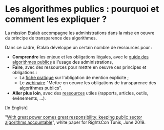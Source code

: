 # Les algorithmes publics : pourquoi et comment les expliquer ?

La mission Etalab accompagne les administrations dans la mise en oeuvre du principe de transparence des algorithmes.

Dans ce cadre, Etalab développe un certain nombre de ressources pour :

* **Comprendre** les enjeux et les obligations légales, avec le [guide des algorithmes publics](https://github.com/etalab/guides.etalab.gouv.fr/blob/master/algorithmes/0-guide.md) à l'usage des administrations,
* **Faire**, avec des ressources pour mettre en oeuvre ces principes et obligations :
  * La [fiche pratique](https://github.com/etalab/guides.etalab.gouv.fr/blob/master/algorithmes/1-mention.md) sur l'obligation de mention explicite ;
  * Le [webinaire](https://www.dailymotion.com/video/x7uqnv9) "Mettre en oeuvre les obligations de transparence des algorithmes publics".
* **Aller plus loin**, avec des [ressources](https://github.com/etalab/guides.etalab.gouv.fr/blob/master/algorithmes/3-ressources.md) utiles (rapports, articles, outils, évènements, ...).

\[In English]

"[With great power comes great responsibility: keeping public sector algorithms accountable](https://github.com/etalab/algorithmes-publics/blob/master/20190611\_WorkingPaper\_PSAAccountability\_Etalab.pdf)", white paper for RightsCon Tunis, June 2019.
